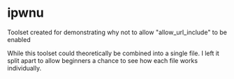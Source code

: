 # ipwnu
Toolset created for demonstrating why not to allow "allow_url_include" to be enabled


While this toolset could theoretically be combined into a single file. I left it split apart to allow beginners a chance to see how each file works individually.

